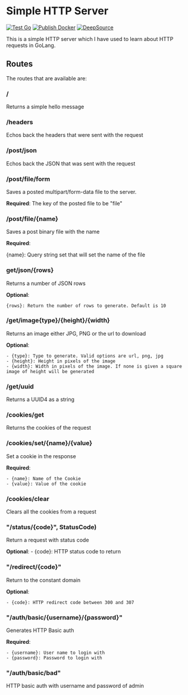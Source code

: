 # Simple HTTP Server

[![Test Go](https://github.com/Cyb3r-Jak3/simple_http_server/actions/workflows/golang.yml/badge.svg)](https://github.com/Cyb3r-Jak3/simple_http_server/actions/workflows/golang.yml) [![Publish Docker](https://github.com/Cyb3r-Jak3/simple_http_server/actions/workflows/docker.yml/badge.svg)](https://github.com/Cyb3r-Jak3/simple_http_server/actions/workflows/docker.yml) [![DeepSource](https://deepsource.io/gh/Cyb3r-Jak3/simple_http_server.svg/?label=active+issues&show_trend=true)](https://deepsource.io/gh/Cyb3r-Jak3/simple_http_server/?ref=repository-badge)

This is a simple HTTP server which I have used to learn about HTTP requests in GoLang.

## Routes

The routes that are available are:

### /

Returns a simple hello message

### /headers

Echos back the headers that were sent with the request

### /post/json

Echos back the JSON that was sent with the request

### /post/file/form

Saves a posted multipart/form-data file to the server.

**Required**: The key of the posted file to be "file"

### /post/file/{name}

Saves a post binary file with the name

**Required**:

  {name}: Query string set that will set the name of the file

### get/json/{rows}

Returns a number of JSON rows

**Optional**:

    {rows}: Return the number of rows to generate. Default is 10

### /get/image{type}/{height}/{width}

Returns an image either JPG, PNG or the url to download

**Optional**:

    - {type}: Type to generate. Valid options are url, png, jpg
    - {height}: Height in pixels of the image
    - {width}: Width in pixels of the image. If none is given a square image of height will be generated

### /get/uuid

Returns a UUID4 as a string

### /cookies/get

Returns the cookies of the request

### /cookies/set/{name}/{value}

Set a cookie in the response

**Required**:

    - {name}: Name of the Cookie
    - {value}: Value of the cookie

### /cookies/clear

Clears all the cookies from a request

### "/status/{code}", StatusCode)

Return a request with status code

**Optional**:
    - {code}: HTTP status code to return

### "/redirect/{code}"

Return to the constant domain

**Optional**:

    - {code}: HTTP redirect code between 300 and 307

### "/auth/basic/{username}/{password}"

Generates HTTP Basic auth

**Required**:

    - {username}: User name to login with
    - {password}: Password to login with

### "/auth/basic/bad"

HTTP basic auth with username and password of admin
